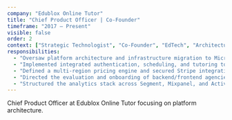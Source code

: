 ```yaml
---
company: "Edublox Online Tutor"
title: "Chief Product Officer | Co-Founder"
timeframe: "2017 – Present"
visible: false
order: 2
context: ["Strategic Technologist", "Co-Founder", "EdTech", "Architecture"]
responsibilities:
  - "Oversaw platform architecture and infrastructure migration to Microsoft Azure, ensuring system scalability and >99.95% uptime across global users."
  - "Implemented integrated authentication, scheduling, and tutoring tools into a cohesive LMS-like SaaS solution supporting 1,500+ concurrent learners."
  - "Defined a multi-region pricing engine and secured Stripe integration with country-based access rules, reducing cart abandonment and improving conversion."
  - "Directed the evaluation and onboarding of backend/frontend agencies, aligning deliverables to product and technical vision through shared documentation and review cycles."
  - "Structured the analytics stack across Segment, Mixpanel, and ActiveCampaign to unify user behavior, campaign attribution, and performance tracking across CRM and product layers."
---
```


Chief Product Officer at Edublox Online Tutor focusing on platform architecture.
